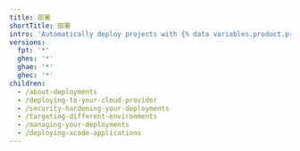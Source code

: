 ```yaml
---
title: 部署
shortTitle: 部署
intro: 'Automatically deploy projects with {% data variables.product.prodname_actions %}.'
versions:
  fpt: '*'
  ghes: '*'
  ghae: '*'
  ghec: '*'
children:
  - /about-deployments
  - /deploying-to-your-cloud-provider
  - /security-hardening-your-deployments
  - /targeting-different-environments
  - /managing-your-deployments
  - /deploying-xcode-applications
---
```



